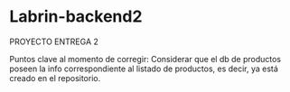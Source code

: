 # Labrin-backend2

PROYECTO ENTREGA 2

Puntos clave al momento de corregir:
Considerar que el db de productos poseen la info correspondiente al listado de productos, es decir, ya está creado en el repositorio.

